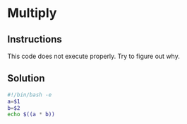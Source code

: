 # Multiply

## Instructions
This code does not execute properly. Try to figure out why.

## Solution
```bash
#!/bin/bash -e
a=$1
b=$2
echo $((a * b))
```
